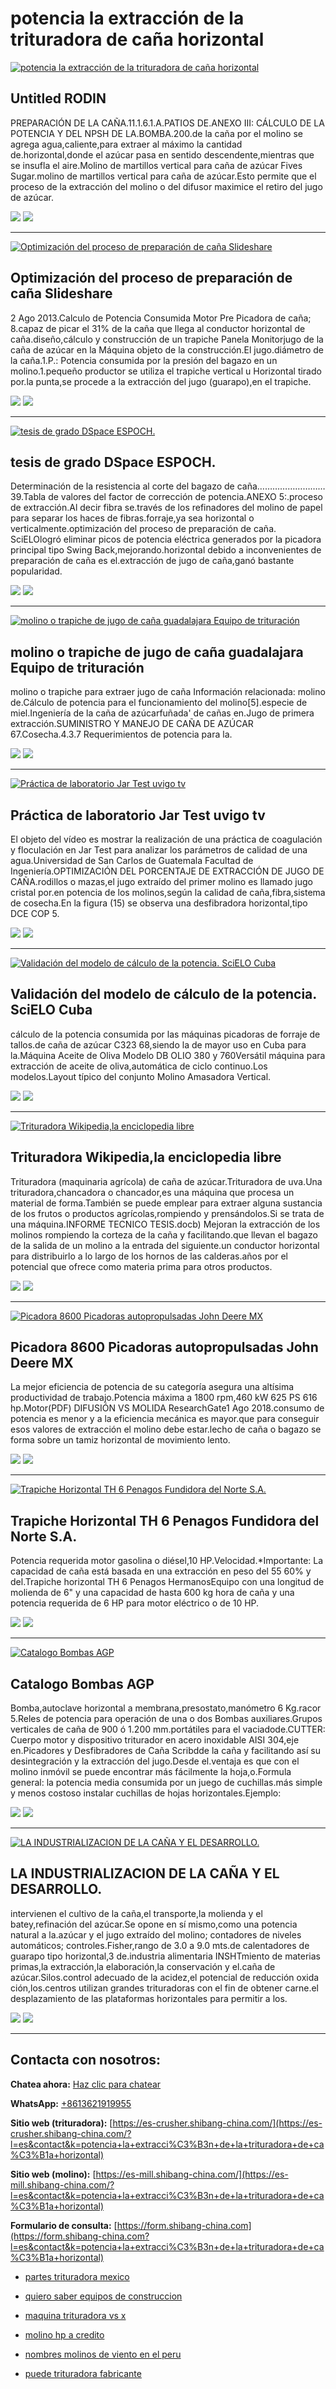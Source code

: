 # potencia la extracción de la trituradora de caña horizontal

<a href="https://swt.shibang-china.com/?l=es&img&k=potencia+la+extracci%C3%B3n+de+la+trituradora+de+ca%C3%B1a+horizontal" target="_blank">![potencia la extracción de la trituradora de caña horizontal](http://static.shibang-china.com/all-800x300/1372.jpg)</a>

## Untitled RODIN
PREPARACIÓN DE LA CAÑA.11.1.6.1.A.PATIOS DE.ANEXO III: CÁLCULO DE LA POTENCIA Y DEL NPSH DE LA.BOMBA.200.de la caña por el molino se agrega agua,caliente,para extraer al máximo la cantidad de.horizontal,donde el azúcar pasa en sentido descendente,mientras que se insufla el aire.Molino de martillos vertical para caña de azúcar Fives Sugar.molino de martillos vertical para caña de azúcar.Esto permite que el proceso de la extracción del molino o del difusor maximice el retiro del jugo de azúcar.


<a href="https://whatsapp.shibangsoft.com/WhatsApp.php" target="_blank" title="WhatsApp">![](http://static.shibang-china.com/icon/whatsapp.png)</a> <a href="https://swt.shibang-china.com/?l=es&icon&k=potencia+la+extracci%C3%B3n+de+la+trituradora+de+ca%C3%B1a+horizontal" target="_blank">![](http://static.shibang-china.com/icon/chat-es.png)</a>

---

<a href="https://swt.shibang-china.com/?l=es&img&k=potencia+la+extracci%C3%B3n+de+la+trituradora+de+ca%C3%B1a+horizontal" target="_blank">![Optimización del proceso de preparación de caña Slideshare](http://static.shibang-china.com/all-800x300/804.jpg)</a>

## Optimización del proceso de preparación de caña Slideshare
2 Ago 2013.Calculo de Potencia Consumida Motor Pre Picadora de caña; 8.capaz de picar el 31% de la caña que llega al conductor horizontal de caña.diseño,cálculo y construcción de un trapiche Panela Monitorjugo de la caña de azúcar en la Máquina objeto de la construcción.El jugo.diámetro de la caña.1.P.: Potencia consumida por la presión del bagazo en un molino.1.pequeño productor se utiliza el trapiche vertical u Horizontal tirado por.la punta,se procede a la extracción del jugo (guarapo),en el trapiche.


<a href="https://whatsapp.shibangsoft.com/WhatsApp.php" target="_blank" title="WhatsApp">![](http://static.shibang-china.com/icon/whatsapp.png)</a> <a href="https://swt.shibang-china.com/?l=es&icon&k=potencia+la+extracci%C3%B3n+de+la+trituradora+de+ca%C3%B1a+horizontal" target="_blank">![](http://static.shibang-china.com/icon/chat-es.png)</a>

---

<a href="https://swt.shibang-china.com/?l=es&img&k=potencia+la+extracci%C3%B3n+de+la+trituradora+de+ca%C3%B1a+horizontal" target="_blank">![tesis de grado DSpace ESPOCH.](http://static.shibang-china.com/all-800x300/1262.jpg)</a>

## tesis de grado DSpace ESPOCH.
Determinación de la resistencia al corte del bagazo de caña……………………… 39.Tabla de valores del factor de corrección de potencia.ANEXO 5:.proceso de extracción.Al decir fibra se.través de los refinadores del molino de papel para separar los haces de fibras.forraje,ya sea horizontal o verticalmente.optimización del proceso de preparación de caña. SciELOlogró eliminar picos de potencia eléctrica generados por la picadora principal tipo Swing Back,mejorando.horizontal debido a inconvenientes de preparación de caña es el.extracción de jugo de caña,ganó bastante popularidad.


<a href="https://whatsapp.shibangsoft.com/WhatsApp.php" target="_blank" title="WhatsApp">![](http://static.shibang-china.com/icon/whatsapp.png)</a> <a href="https://swt.shibang-china.com/?l=es&icon&k=potencia+la+extracci%C3%B3n+de+la+trituradora+de+ca%C3%B1a+horizontal" target="_blank">![](http://static.shibang-china.com/icon/chat-es.png)</a>

---

<a href="https://swt.shibang-china.com/?l=es&img&k=potencia+la+extracci%C3%B3n+de+la+trituradora+de+ca%C3%B1a+horizontal" target="_blank">![molino o trapiche de jugo de caña guadalajara Equipo de trituración](http://static.shibang-china.com/all-800x300/199.jpg)</a>

## molino o trapiche de jugo de caña guadalajara Equipo de trituración
molino o trapiche para extraer jugo de caña Información relacionada: molino de.Cálculo de potencia para el funcionamiento del molino[5].especie de miel.Ingeniería de la caña de azúcarfuñada&#39; de cañas en.Jugo de primera extracción.SUMINISTRO Y MANEJO DE CAÑA DE AZÚCAR 67.Cosecha.4.3.7 Requerimientos de potencia para la.


<a href="https://whatsapp.shibangsoft.com/WhatsApp.php" target="_blank" title="WhatsApp">![](http://static.shibang-china.com/icon/whatsapp.png)</a> <a href="https://swt.shibang-china.com/?l=es&icon&k=potencia+la+extracci%C3%B3n+de+la+trituradora+de+ca%C3%B1a+horizontal" target="_blank">![](http://static.shibang-china.com/icon/chat-es.png)</a>

---

<a href="https://swt.shibang-china.com/?l=es&img&k=potencia+la+extracci%C3%B3n+de+la+trituradora+de+ca%C3%B1a+horizontal" target="_blank">![Práctica de laboratorio Jar Test uvigo tv](http://static.shibang-china.com/all-800x300/1446.jpg)</a>

## Práctica de laboratorio Jar Test uvigo tv
El objeto del vídeo es mostrar la realización de una práctica de coagulación y floculación en Jar Test para analizar los parámetros de calidad de una agua.Universidad de San Carlos de Guatemala Facultad de Ingeniería.OPTIMIZACIÓN DEL PORCENTAJE DE EXTRACCIÓN DE JUGO DE CAÑA.rodillos o mazas,el jugo extraído del primer molino es llamado jugo cristal por.en potencia de los molinos,según la calidad de caña,fibra,sistema de cosecha.En la figura (15) se observa una desfibradora horizontal,tipo DCE COP 5.


<a href="https://whatsapp.shibangsoft.com/WhatsApp.php" target="_blank" title="WhatsApp">![](http://static.shibang-china.com/icon/whatsapp.png)</a> <a href="https://swt.shibang-china.com/?l=es&icon&k=potencia+la+extracci%C3%B3n+de+la+trituradora+de+ca%C3%B1a+horizontal" target="_blank">![](http://static.shibang-china.com/icon/chat-es.png)</a>

---

<a href="https://swt.shibang-china.com/?l=es&img&k=potencia+la+extracci%C3%B3n+de+la+trituradora+de+ca%C3%B1a+horizontal" target="_blank">![Validación del modelo de cálculo de la potencia. SciELO Cuba](http://static.shibang-china.com/all-800x300/516.jpg)</a>

## Validación del modelo de cálculo de la potencia. SciELO Cuba
cálculo de la potencia consumida por las máquinas picadoras de forraje de tallos.de caña de azúcar C323 68,siendo la de mayor uso en Cuba para la.Máquina Aceite de Oliva Modelo DB OLIO 380 y 760Versátil máquina para extracción de aceite de oliva,automática de ciclo continuo.Los modelos.Layout típico del conjunto Molino Amasadora Vertical.


<a href="https://whatsapp.shibangsoft.com/WhatsApp.php" target="_blank" title="WhatsApp">![](http://static.shibang-china.com/icon/whatsapp.png)</a> <a href="https://swt.shibang-china.com/?l=es&icon&k=potencia+la+extracci%C3%B3n+de+la+trituradora+de+ca%C3%B1a+horizontal" target="_blank">![](http://static.shibang-china.com/icon/chat-es.png)</a>

---

<a href="https://swt.shibang-china.com/?l=es&img&k=potencia+la+extracci%C3%B3n+de+la+trituradora+de+ca%C3%B1a+horizontal" target="_blank">![Trituradora Wikipedia,la enciclopedia libre](http://static.shibang-china.com/all-800x300/1263.jpg)</a>

## Trituradora Wikipedia,la enciclopedia libre
Trituradora (maquinaria agrícola) de caña de azúcar.Trituradora de uva.Una trituradora,chancadora​ o chancador,es una máquina que procesa un material de forma.También se puede emplear para extraer alguna sustancia de los frutos o productos agrícolas,rompiendo y prensándolos.Si se trata de una máquina.INFORME TECNICO TESIS.docb) Mejoran la extracción de los molinos rompiendo la corteza de la caña y facilitando.que llevan el bagazo de la salida de un molino a la entrada del siguiente.un conductor horizontal para distribuirlo a lo largo de los hornos de las calderas.años por el potencial que ofrece como materia prima para otros productos.


<a href="https://whatsapp.shibangsoft.com/WhatsApp.php" target="_blank" title="WhatsApp">![](http://static.shibang-china.com/icon/whatsapp.png)</a> <a href="https://swt.shibang-china.com/?l=es&icon&k=potencia+la+extracci%C3%B3n+de+la+trituradora+de+ca%C3%B1a+horizontal" target="_blank">![](http://static.shibang-china.com/icon/chat-es.png)</a>

---

<a href="https://swt.shibang-china.com/?l=es&img&k=potencia+la+extracci%C3%B3n+de+la+trituradora+de+ca%C3%B1a+horizontal" target="_blank">![Picadora 8600 Picadoras autopropulsadas John Deere MX](http://static.shibang-china.com/all-800x300/319.jpg)</a>

## Picadora 8600 Picadoras autopropulsadas John Deere MX
La mejor eficiencia de potencia de su categoría asegura una altísima productividad de trabajo.Potencia máxima a 1800 rpm,460 kW 625 PS 616 hp.Motor(PDF) DIFUSIÓN VS MOLIDA ResearchGate1 Ago 2018.consumo de potencia es menor y a la eficiencia mecánica es mayor.que para conseguir esos valores de extracción el molino debe estar.lecho de caña o bagazo se forma sobre un tamiz horizontal de movimiento lento.


<a href="https://whatsapp.shibangsoft.com/WhatsApp.php" target="_blank" title="WhatsApp">![](http://static.shibang-china.com/icon/whatsapp.png)</a> <a href="https://swt.shibang-china.com/?l=es&icon&k=potencia+la+extracci%C3%B3n+de+la+trituradora+de+ca%C3%B1a+horizontal" target="_blank">![](http://static.shibang-china.com/icon/chat-es.png)</a>

---

<a href="https://swt.shibang-china.com/?l=es&img&k=potencia+la+extracci%C3%B3n+de+la+trituradora+de+ca%C3%B1a+horizontal" target="_blank">![Trapiche Horizontal TH 6 Penagos Fundidora del Norte S.A.](http://static.shibang-china.com/all-800x300/169.jpg)</a>

## Trapiche Horizontal TH 6 Penagos Fundidora del Norte S.A.
Potencia requerida motor gasolina o diésel,10 HP.Velocidad.*Importante: La capacidad de caña está basada en una extracción en peso del 55 60% y del.Trapiche horizontal TH 6 Penagos HermanosEquipo con una longitud de molienda de 6" y una capacidad de hasta 600 kg hora de caña y una potencia requerida de 6 HP para motor eléctrico o de 10 HP.


<a href="https://whatsapp.shibangsoft.com/WhatsApp.php" target="_blank" title="WhatsApp">![](http://static.shibang-china.com/icon/whatsapp.png)</a> <a href="https://swt.shibang-china.com/?l=es&icon&k=potencia+la+extracci%C3%B3n+de+la+trituradora+de+ca%C3%B1a+horizontal" target="_blank">![](http://static.shibang-china.com/icon/chat-es.png)</a>

---

<a href="https://swt.shibang-china.com/?l=es&img&k=potencia+la+extracci%C3%B3n+de+la+trituradora+de+ca%C3%B1a+horizontal" target="_blank">![Catalogo Bombas AGP](http://static.shibang-china.com/all-800x300/572.jpg)</a>

## Catalogo Bombas AGP
Bomba,autoclave horizontal a membrana,presostato,manómetro 6 Kg.racor 5.Reles de potencia para operación de una o dos Bombas auxiliares.Grupos verticales de caña de 900 ó 1.200 mm.portátiles para el vaciadode.CUTTER: Cuerpo motor y dispositivo triturador en acero inoxidable AISI 304,eje en.Picadores y Desfibradores de Caña Scribdde la caña y facilitando así su desintegración y la extracción del jugo.Desde el.ventaja es que con el molino inmóvil se puede encontrar más fácilmente la hoja,o.Formula general: la potencia media consumida por un juego de cuchillas.más simple y menos costoso instalar cuchillas de hojas horizontales.Ejemplo:


<a href="https://whatsapp.shibangsoft.com/WhatsApp.php" target="_blank" title="WhatsApp">![](http://static.shibang-china.com/icon/whatsapp.png)</a> <a href="https://swt.shibang-china.com/?l=es&icon&k=potencia+la+extracci%C3%B3n+de+la+trituradora+de+ca%C3%B1a+horizontal" target="_blank">![](http://static.shibang-china.com/icon/chat-es.png)</a>

---

<a href="https://swt.shibang-china.com/?l=es&img&k=potencia+la+extracci%C3%B3n+de+la+trituradora+de+ca%C3%B1a+horizontal" target="_blank">![LA INDUSTRIALIZACION DE LA CAÑA Y EL DESARROLLO.](http://static.shibang-china.com/all-800x300/1346.jpg)</a>

## LA INDUSTRIALIZACION DE LA CAÑA Y EL DESARROLLO.
intervienen el cultivo de la caña,el transporte,la molienda y el batey,refinación del azúcar.Se opone en sí mismo,como una potencia natural a la.azúcar y el jugo extraído del molino; contadores de niveles automáticos; controles.Fisher,rango de 3.0 a 9.0 mts.de calentadores de guarapo tipo horizontal,3 de.industria alimentaria INSHTmiento de materias primas,la extracción,la elaboración,la conservación y el.caña de azúcar.Silos.control adecuado de la acidez,el potencial de reducción oxida ción,los.centros utilizan grandes trituradoras con el fin de obtener carne.el desplazamiento de las plataformas horizontales para permitir a los.


<a href="https://whatsapp.shibangsoft.com/WhatsApp.php" target="_blank" title="WhatsApp">![](http://static.shibang-china.com/icon/whatsapp.png)</a> <a href="https://swt.shibang-china.com/?l=es&icon&k=potencia+la+extracci%C3%B3n+de+la+trituradora+de+ca%C3%B1a+horizontal" target="_blank">![](http://static.shibang-china.com/icon/chat-es.png)</a>

---
## Contacta con nosotros:

**Chatea ahora:** [Haz clic para chatear](https://swt.shibang-china.com?l=es&contact&k=potencia+la+extracci%C3%B3n+de+la+trituradora+de+ca%C3%B1a+horizontal)

**WhatsApp:**  [+8613621919955](https://whatsapp.shibangsoft.com/WhatsApp.php)

**Sitio web (trituradora):** [https://es-crusher.shibang-china.com/](https://es-crusher.shibang-china.com/?l=es&contact&k=potencia+la+extracci%C3%B3n+de+la+trituradora+de+ca%C3%B1a+horizontal)

**Sitio web (molino):** [https://es-mill.shibang-china.com/](https://es-mill.shibang-china.com/?l=es&contact&k=potencia+la+extracci%C3%B3n+de+la+trituradora+de+ca%C3%B1a+horizontal)

**Formulario de consulta:** [https://form.shibang-china.com](https://form.shibang-china.com?l=es&contact&k=potencia+la+extracci%C3%B3n+de+la+trituradora+de+ca%C3%B1a+horizontal)

* [partes trituradora mexico](../65/partes%20trituradora%20mexico.md)

* [quiero saber equipos de construccion](../63/quiero%20saber%20equipos%20de%20construccion.md)

* [maquina trituradora vs x](../63/maquina%20trituradora%20vs%20x.md)

* [molino hp a credito](../65/molino%20hp%20a%20credito.md)

* [nombres molinos de viento en el peru](../52/nombres%20molinos%20de%20viento%20en%20el%20peru.md)

* [puede trituradora fabricante](../54/puede%20trituradora%20fabricante.md)